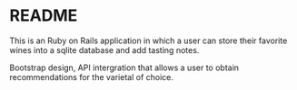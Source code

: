 # README

This is an Ruby on Rails application in which a user can store their favorite wines into a sqlite database and add tasting notes.
<blockquote class="imgur-embed-pub" lang="en" data-id="0PwvAwp"><a href="//imgur.com/0PwvAwp"></a></blockquote><script async src="//s.imgur.com/min/embed.js" charset="utf-8"></script>


 Bootstrap design, API intergration that allows a user to obtain recommendations for the varietal of choice.


